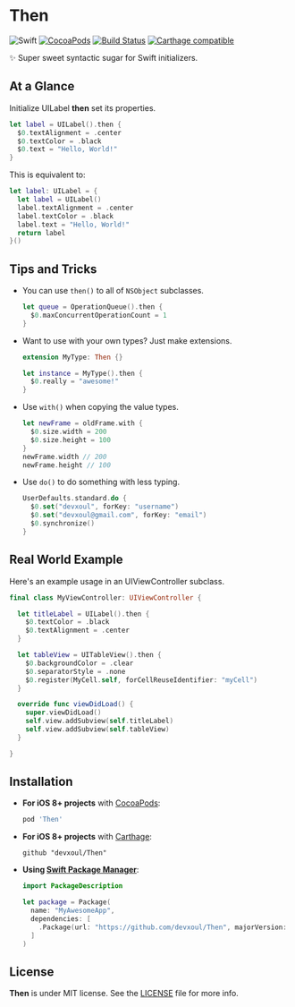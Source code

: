 # Then

![Swift](https://img.shields.io/badge/Swift-5.0-orange.svg)
[![CocoaPods](http://img.shields.io/cocoapods/v/Then.svg)](https://cocoapods.org/pods/Then)
[![Build Status](https://travis-ci.org/devxoul/Then.svg?branch=master)](https://travis-ci.org/devxoul/Then)
[![Carthage compatible](https://img.shields.io/badge/Carthage-compatible-4BC51D.svg?style=flat)](https://github.com/Carthage/Carthage)

✨ Super sweet syntactic sugar for Swift initializers.

## At a Glance

Initialize UILabel **then** set its properties.

```swift
let label = UILabel().then {
  $0.textAlignment = .center
  $0.textColor = .black
  $0.text = "Hello, World!"
}
```

This is equivalent to:

```swift
let label: UILabel = {
  let label = UILabel()
  label.textAlignment = .center
  label.textColor = .black
  label.text = "Hello, World!"
  return label
}()
```

## Tips and Tricks

- You can use `then()` to all of `NSObject` subclasses.

    ```swift
    let queue = OperationQueue().then {
      $0.maxConcurrentOperationCount = 1
    }
    ```

- Want to use with your own types? Just make extensions.

    ```swift
    extension MyType: Then {}
    
    let instance = MyType().then {
      $0.really = "awesome!"
    }
    ```

- Use `with()` when copying the value types.

    ```swift
    let newFrame = oldFrame.with {
      $0.size.width = 200
      $0.size.height = 100
    }
    newFrame.width // 200
    newFrame.height // 100
    ```

- Use `do()` to do something with less typing.

    ```swift
    UserDefaults.standard.do {
      $0.set("devxoul", forKey: "username")
      $0.set("devxoul@gmail.com", forKey: "email")
      $0.synchronize()
    }
    ```

## Real World Example

Here's an example usage in an UIViewController subclass.

```swift
final class MyViewController: UIViewController {

  let titleLabel = UILabel().then {
    $0.textColor = .black
    $0.textAlignment = .center
  }

  let tableView = UITableView().then {
    $0.backgroundColor = .clear
    $0.separatorStyle = .none
    $0.register(MyCell.self, forCellReuseIdentifier: "myCell")
  }

  override func viewDidLoad() {
    super.viewDidLoad()
    self.view.addSubview(self.titleLabel)
    self.view.addSubview(self.tableView)
  }

}
```

## Installation

- **For iOS 8+ projects** with [CocoaPods](https://cocoapods.org):

    ```ruby
    pod 'Then'
    ```

- **For iOS 8+ projects** with [Carthage](https://github.com/Carthage/Carthage):

    ```
    github "devxoul/Then"
    ```

- **Using [Swift Package Manager](https://swift.org/package-manager)**:

    ```swift
    import PackageDescription

    let package = Package(
      name: "MyAwesomeApp",
      dependencies: [
        .Package(url: "https://github.com/devxoul/Then", majorVersion: 2),
      ]
    )
    ```

## License

**Then** is under MIT license. See the [LICENSE](LICENSE) file for more info.
